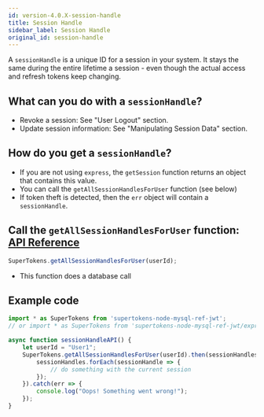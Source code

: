 ```yaml
---
id: version-4.0.X-session-handle
title: Session Handle
sidebar_label: Session Handle
original_id: session-handle
---
```


A ```sessionHandle``` is a unique ID for a session in your system. It stays the same during the entire lifetime a session - even though the actual access and refresh tokens keep changing.

## What can you do with a ```sessionHandle```?
- Revoke a session: See "User Logout" section.
- Update session information: See "Manipulating Session Data" section.

## How do you get a ```sessionHandle```?
- If you are not using ```express```, the ```getSession``` function returns an object that contains this value.
- You can call the ```getAllSessionHandlesForUser``` function (see below)
- If token theft is detected, then the ```err``` object will contain a ```sessionHandle```.

## Call the ```getAllSessionHandlesForUser``` function: [API Reference](api-reference#getallsessionhandlesforuseruserid)
```js
SuperTokens.getAllSessionHandlesForUser(userId);
```
- This function does a database call

<div class="divider"></div>

## Example code
```js
import * as SuperTokens from 'supertokens-node-mysql-ref-jwt';
// or import * as SuperTokens from 'supertokens-node-mysql-ref-jwt/express';

async function sessionHandleAPI() {
    let userId = "User1";
    SuperTokens.getAllSessionHandlesForUser(userId).then(sessionHandles => {
        sessionHandles.forEach(sessionHandle => {
            // do something with the current session
        });
    }).catch(err => {
        console.log("Oops! Something went wrong!");
    });
}
```
